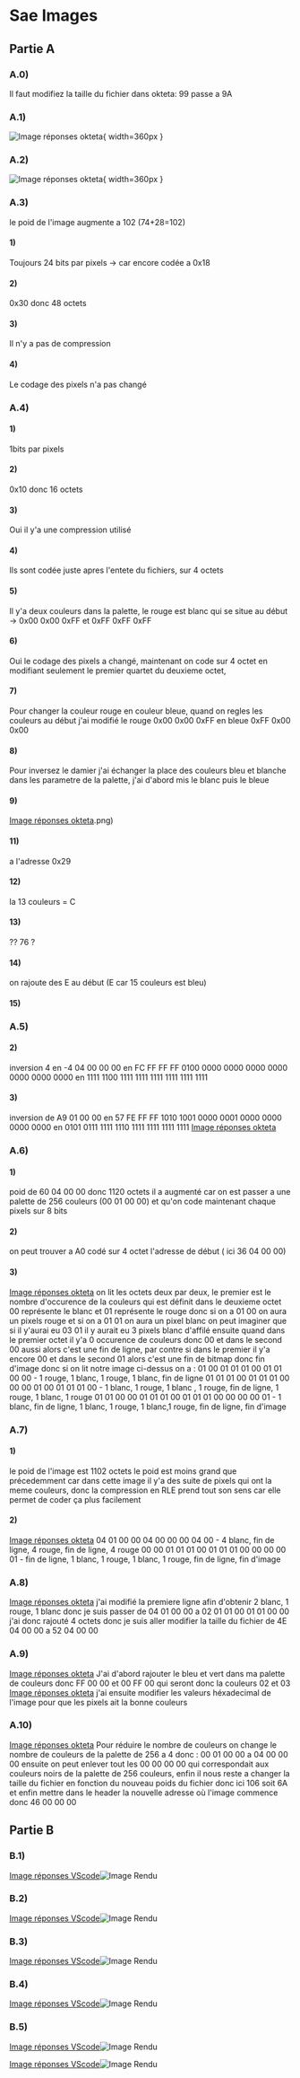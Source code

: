 # Sae Images

## Partie A

### A.0) 
Il faut modifiez la taille du fichier dans okteta: 99 passe a 9A

### A.1)
![Image réponses okteta](A1.png){ width=360px } 

### A.2)
![Image réponses okteta](A2.png){ width=360px } 

### A.3) 
le poid de l'image augmente a 102 (74+28=102)
#### 1)
Toujours 24 bits par pixels -> car encore codée a 0x18
#### 2)
0x30 donc 48 octets
#### 3)
Il n'y a pas de compression
#### 4)
Le codage des pixels n'a pas changé

### A.4)
#### 1) 
1bits par pixels
#### 2) 
0x10 donc 16 octets
#### 3) 
Oui il y'a une compression utilisé
#### 4) 
Ils sont codée juste apres l'entete du fichiers, sur 4 octets
#### 5) 
Il y'a deux couleurs dans la palette, le rouge est blanc qui se situe au début -> 0x00 0x00 0xFF et 0xFF 0xFF 0xFF
#### 6) 
Oui le codage des pixels a changé, maintenant on code sur 4 octet en modifiant seulement le premier quartet du deuxieme octet, 
#### 7) 
Pour changer la couleur rouge en couleur bleue, quand on regles les couleurs au début j'ai modifié le rouge 0x00 0x00 0xFF en bleue 0xFF 0x00 0x00
#### 8) 
Pour inversez le damier j'ai échanger la place des couleurs bleu et blanche dans les parametre de la palette, j'ai d'abord mis le blanc puis le bleue
#### 9)
[Image réponses okteta](A).png)
#### 11) 
a l'adresse 0x29
#### 12) 
la 13 couleurs = C
#### 13) 
?? 76 ?
#### 14) 
on rajoute des E au début (E car 15 couleurs est bleu)
#### 15)

### A.5)
#### 2)
inversion 4 en -4
04 00 00 00 en FC FF FF FF
0100 0000 0000 0000 0000 0000 0000 0000 en 1111 1100 1111 1111 1111 1111 1111 1111

#### 3) 
inversion de A9 01 00 00 en 57 FE FF FF
1010 1001 0000 0001 0000 0000 0000 0000 en 0101 0111 1111 1110 1111 1111 1111 1111
[Image réponses okteta](A5.png)

### A.6) 
#### 1) 
poid de 60 04 00 00 donc 1120 octets
il a augmenté car on est passer a une palette de 256 couleurs (00 01 00 00) et qu'on code maintenant chaque pixels sur 8 bits
#### 2) 
on peut trouver a A0  codé sur 4 octet l'adresse de début ( ici 36 04 00 00)
#### 3) 
[Image réponses okteta](A6.png)
on lit les octets deux par deux, le premier est le nombre d'occurence de la couleurs qui est définit dans le deuxieme octet
00 représente le blanc et 01 représente le rouge
donc si on a 01 00 on aura un pixels rouge et si on a 01 01 on aura un pixel blanc
on peut imaginer que si il y'aurai eu 03 01 il y aurait eu 3 pixels blanc d'affilé
ensuite quand dans le premier octet il y'a 0 occurence de couleurs donc 00 et dans le second 00 aussi alors c'est une fin de ligne, par contre si dans le premier il y'a encore 00 et dans le second 01 alors c'est une fin de bitmap donc fin d'image
donc si on lit notre image ci-dessus on a :
01 00 01 01 01 00 01 01 00 00 - 1 rouge, 1 blanc, 1 rouge, 1 blanc, fin de ligne
01 01 01 00 01 01 01 00 00 00 01 00 01 01 01 00 - 1 blanc, 1 rouge, 1 blanc , 1 rouge, fin de ligne, 1 rouge, 1 blanc, 1 rouge
01 01 00 00 01 01 01 00 01 01 01 00 00 00 00 01 - 1 blanc, fin de ligne, 1 blanc, 1 rouge, 1 blanc,1 rouge, fin de ligne, fin d'image

### A.7)
#### 1) 
le poid de l'image est 1102 octets
le poid est moins grand que précedemment car dans cette image il y'a des suite de pixels qui ont la meme couleurs, donc la compression en RLE prend tout son sens car elle permet de coder ça plus facilement 
#### 2) 
[Image réponses okteta](A7.png)
04 01 00 00 04 00 00 00 04 00 - 4 blanc, fin de ligne, 4 rouge, fin de ligne, 4 rouge
00 00 01 01 01 00 01 01 01 00 00 00 00 01 - fin de ligne, 1 blanc, 1 rouge, 1 blanc, 1 rouge, fin de ligne, fin d'image

### A.8)
[Image réponses okteta](A8.png)
j'ai modifié la premiere ligne afin d'obtenir 2 blanc, 1 rouge, 1 blanc donc 
je suis passer de 04 01 00 00 a 02 01 01 00 01 01 00 00
j'ai donc rajouté 4 octets donc je suis aller modifier la taille du fichier de 4E 04 00 00 a 52 04 00 00  

### A.9)
[Image réponses okteta](A9_1.png)
J'ai d'abord rajouter le bleu et vert dans ma palette de couleurs donc FF 00 00 et 00 FF 00 qui seront donc la couleurs 02 et 03
[Image réponses okteta](A9_2.png)
j'ai ensuite modifier les valeurs héxadecimal de l'image pour que les pixels ait la bonne couleurs

### A.10)
[Image réponses okteta](A10.png)
Pour réduire le nombre de couleurs on change le nombre de couleurs de la palette de 256 a 4 donc : 
00 01 00 00 a 04 00 00 00
ensuite on peut enlever tout les 00 00 00 00 qui correspondait aux couleurs noirs de la palette de 256 couleurs, enfin il nous reste a changer la taille du fichier en fonction du nouveau poids du fichier donc ici 106 soit 6A et enfin mettre dans le header la nouvelle adresse où l'image commence donc 46 00 00 00


## Partie B

### B.1)
[Image réponses VScode](B1_1)![Image Rendu](B1_2)

### B.2)
[Image réponses VScode](B2_1)![Image Rendu](B2_2)

### B.3)
[Image réponses VScode](B3_1)![Image Rendu](B3_2)

### B.4)
[Image réponses VScode](B4_1)![Image Rendu](B4_2)

### B.5)
[Image réponses VScode](B5_1)![Image Rendu](B5_2)

[Image réponses VScode](B6_1)![Image Rendu](B6_2)